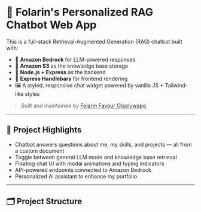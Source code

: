 # 🤖 Folarin's Personalized RAG Chatbot Web App

This is a full-stack Retrieval-Augmented Generation (RAG) chatbot built with:

- 🧠 **Amazon Bedrock** for LLM-powered responses
- 📂 **Amazon S3** as the knowledge base storage
- 🚀 **Node.js + Express** as the backend
- 💬 **Express Handlebars** for frontend rendering
- 🖼️ A styled, responsive chat widget powered by vanilla JS + Tailwind-like styles

> Built and maintained by [Folarin Favour Olaoluwapo](https://www.linkedin.com/in/folarin-favour-olaoluwapo).

---

## 📌 Project Highlights

- Chatbot answers questions about me, my skills, and projects — all from a custom document
- Toggle between general LLM mode and knowledge base retrieval
- Floating chat UI with modal animations and typing indicators
- API-powered endpoints connected to Amazon Bedrock
- Personalized AI assistant to enhance my portfolio

---

## 🗂 Project Structure


